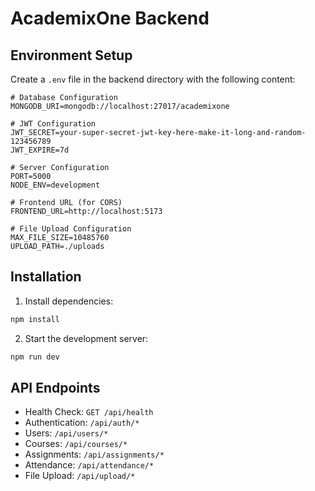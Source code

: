 # AcademixOne Backend

## Environment Setup

Create a `.env` file in the backend directory with the following content:

```env
# Database Configuration
MONGODB_URI=mongodb://localhost:27017/academixone

# JWT Configuration
JWT_SECRET=your-super-secret-jwt-key-here-make-it-long-and-random-123456789
JWT_EXPIRE=7d

# Server Configuration
PORT=5000
NODE_ENV=development

# Frontend URL (for CORS)
FRONTEND_URL=http://localhost:5173

# File Upload Configuration
MAX_FILE_SIZE=10485760
UPLOAD_PATH=./uploads
```

## Installation

1. Install dependencies:
```bash
npm install
```

2. Start the development server:
```bash
npm run dev
```

## API Endpoints

- Health Check: `GET /api/health`
- Authentication: `/api/auth/*`
- Users: `/api/users/*`
- Courses: `/api/courses/*`
- Assignments: `/api/assignments/*`
- Attendance: `/api/attendance/*`
- File Upload: `/api/upload/*`

